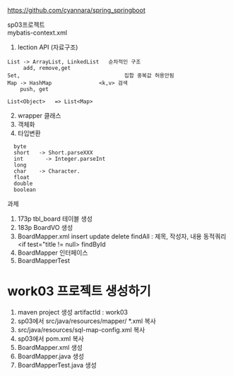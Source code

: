 https://github.com/cyannara/spring_springboot

sp03프로젝트  
mybatis-context.xml  

1. lection API (자료구조)  
```
List -> ArrayList, LinkedList   순차적인 구조  
     add, remove,get  
Set,                                 집합 중복값 허용안됨  
Map -> HashMap               <k,v> 검색  
    push, get  

List<Object>   => List<Map>  
```
2. wrapper 클래스
  1. 객체화
  2. 타입변환   

 ```  
   byte       
   short   -> Short.parseXXX
   int       -> Integer.parseInt
   long
   char    -> Character.
   float
   double
   boolean
```
과제
1. 173p  tbl_board 테이블 생성
2. 183p  BoardVO 생성
3. BoardMapper.xml
    insert
    update
    delete
    findAll     :  제목, 작성자, 내용 동적쿼리<if test="title != null>
    findById   
4. BoardMapper 인터페이스
5. BoardMapperTest 


work03 프로젝트 생성하기
=================
1. maven project 생성
   artifactId : work03
2. sp03에서 src/java/resources/mapper/ *.xml 복사
3. src/java/resources/sql-map-config.xml 복사
4. sp03에서 pom.xml 복사
5. BoardMapper.xml 생성
6. BoardMapper.java  생성
7. BoardMapperTest.java 생성


